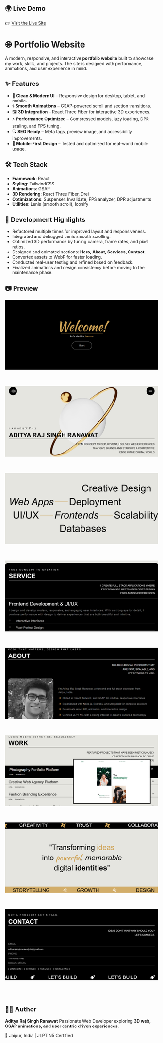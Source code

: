 ## 🌍 Live Demo

👉 [Visit the Live Site](https://aditya-creative-dev-portfolio.netlify.app/)

# 🌐 Portfolio Website

A modern, responsive, and interactive **portfolio website** built to showcase my work, skills, and projects. The site is designed with performance, animations, and user experience in mind.

## ✨ Features

- 🎨 **Clean & Modern UI** – Responsive design for desktop, tablet, and mobile.
- 🌀 **Smooth Animations** – GSAP-powered scroll and section transitions.
- 🖼️ **3D Integration** – React Three Fiber for interactive 3D experiences.
- ⚡ **Performance Optimized** – Compressed models, lazy loading, DPR scaling, and FPS tuning.
- 🔍 **SEO Ready** – Meta tags, preview image, and accessibility improvements.
- 📱 **Mobile-First Design** – Tested and optimized for real-world mobile usage.

## 🛠️ Tech Stack

- **Framework**: React
- **Styling**: TailwindCSS
- **Animations**: GSAP
- **3D Rendering**: React Three Fiber, Drei
- **Optimizations**: Suspenser, Invalidate, FPS analyzer, DPR adjustments
- **Utilities**: Lenis (smooth scroll), Iconify

## 🚀 Development Highlights

- Refactored multiple times for improved layout and responsiveness.
- Integrated and debugged Lenis smooth scrolling.
- Optimized 3D performance by tuning camera, frame rates, and pixel ratios.
- Designed and animated sections: **Hero, About, Services, Contact**.
- Converted assets to WebP for faster loading.
- Conducted real-user testing and refined based on feedback.
- Finalized animations and design consistency before moving to the maintenance phase.

## 📷 Preview

![Portfolio Screenshot](./showcase/welcome.png)
<br><br><br><br>
![Portfolio Screenshot](./showcase/home.png)
<br><br><br><br>
![Portfolio Screenshot](./showcase/service-summary.png)
<br><br><br><br>
![Portfolio Screenshot](./showcase/service.png)
<br><br><br><br>
![Portfolio Screenshot](./showcase/about.png)
<br><br><br><br>
![Portfolio Screenshot](./showcase/work.png)
<br><br><br><br>
![Portfolio Screenshot](./showcase/contact-summary.png)
<br><br><br><br>
![Portfolio Screenshot](./showcase/contact.png)
<br><br><br><br>

## 👨‍💻 Author

**Aditya Raj Singh Ranawat**
Passionate Web Developer exploring **3D web, GSAP animations, and user centric driven experiences**.

📍 Jaipur, India | JLPT N5 Certified
